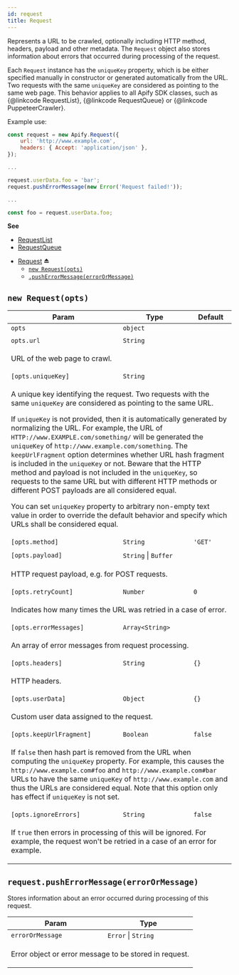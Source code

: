```yaml
---
id: request
title: Request
---
```

<a name="exp_module_Request--Request"></a>

Represents a URL to be crawled, optionally including HTTP method, headers, payload and other metadata.
The `Request` object also stores information about errors that occurred during processing of the request.

Each `Request` instance has the `uniqueKey` property, which is be either specified
manually in constructor or generated automatically from the URL. Two requests with the same `uniqueKey`
are considered as pointing to the same web page. This behavior applies to all Apify SDK classes,
such as {@linkcode RequestList}, {@linkcode RequestQueue} or {@linkcode PuppeteerCrawler}.

Example use:

```javascript
const request = new Apify.Request({
    url: 'http://www.example.com',
    headers: { Accept: 'application/json' },
});

...

request.userData.foo = 'bar';
request.pushErrorMessage(new Error('Request failed!'));

...

const foo = request.userData.foo;
```

**See**

- [RequestList](requestlist)
- [RequestQueue](#requestqueue)

* [Request](#exp_module_Request--Request) ⏏
    * [`new Request(opts)`](#new_module_Request--Request_new)
    * [`.pushErrorMessage(errorOrMessage)`](request--Request+pushErrorMessage)

<a name="new_module_Request--Request_new"></a>

## `new Request(opts)`
<table>
<thead>
<tr>
<th>Param</th><th>Type</th><th>Default</th>
</tr>
</thead>
<tbody>
<tr>
<td><code>opts</code></td><td><code>object</code></td><td></td>
</tr>
<tr>
<td colspan="3"></td></tr><tr>
<td><code>opts.url</code></td><td><code>String</code></td><td></td>
</tr>
<tr>
<td colspan="3"><p>URL of the web page to crawl.</p>
</td></tr><tr>
<td><code>[opts.uniqueKey]</code></td><td><code>String</code></td><td></td>
</tr>
<tr>
<td colspan="3"><p>A unique key identifying the request.
Two requests with the same <code>uniqueKey</code> are considered as pointing to the same URL.</p>
<p>If <code>uniqueKey</code> is not provided, then it is automatically generated by normalizing the URL.
For example, the URL of <code>HTTP://www.EXAMPLE.com/something/</code> will be generated the <code>uniqueKey</code>
of <code>http://www.example.com/something</code>. The <code>keepUrlFragment</code> option
determines whether URL hash fragment is included in the <code>uniqueKey</code> or not. Beware that the HTTP method
and payload is not included in the <code>uniqueKey</code>, so requests to the same URL but with different
HTTP methods or different POST payloads are all considered equal.</p>
<p>You can set <code>uniqueKey</code> property to arbitrary non-empty text value in order
to override the default behavior and specify which URLs shall be considered equal.</p>
</td></tr><tr>
<td><code>[opts.method]</code></td><td><code>String</code></td><td><code>&#x27;GET&#x27;</code></td>
</tr>
<tr>
<td colspan="3"></td></tr><tr>
<td><code>[opts.payload]</code></td><td><code>String</code> | <code>Buffer</code></td><td></td>
</tr>
<tr>
<td colspan="3"><p>HTTP request payload, e.g. for POST requests.</p>
</td></tr><tr>
<td><code>[opts.retryCount]</code></td><td><code>Number</code></td><td><code>0</code></td>
</tr>
<tr>
<td colspan="3"><p>Indicates how many times the URL was retried in a case of error.</p>
</td></tr><tr>
<td><code>[opts.errorMessages]</code></td><td><code>Array&lt;String&gt;</code></td><td></td>
</tr>
<tr>
<td colspan="3"><p>An array of error messages from request processing.</p>
</td></tr><tr>
<td><code>[opts.headers]</code></td><td><code>String</code></td><td><code>{}</code></td>
</tr>
<tr>
<td colspan="3"><p>HTTP headers.</p>
</td></tr><tr>
<td><code>[opts.userData]</code></td><td><code>Object</code></td><td><code>{}</code></td>
</tr>
<tr>
<td colspan="3"><p>Custom user data assigned to the request.</p>
</td></tr><tr>
<td><code>[opts.keepUrlFragment]</code></td><td><code>Boolean</code></td><td><code>false</code></td>
</tr>
<tr>
<td colspan="3"><p>If <code>false</code> then hash part is removed from the URL when computing the <code>uniqueKey</code> property.
  For example, this causes the <code>http://www.example.com#foo</code> and <code>http://www.example.com#bar</code> URLs
  to have the same <code>uniqueKey</code> of <code>http://www.example.com</code> and thus the URLs are considered equal.
  Note that this option only has effect if <code>uniqueKey</code> is not set.</p>
</td></tr><tr>
<td><code>[opts.ignoreErrors]</code></td><td><code>String</code></td><td><code>false</code></td>
</tr>
<tr>
<td colspan="3"><p>If <code>true</code> then errors in processing of this will be ignored.
  For example, the request won&#39;t be retried in a case of an error for example.</p>
</td></tr></tbody>
</table>
<a name="module_Request--Request+pushErrorMessage"></a>

## `request.pushErrorMessage(errorOrMessage)`
Stores information about an error occurred during processing of this request.

<table>
<thead>
<tr>
<th>Param</th><th>Type</th>
</tr>
</thead>
<tbody>
<tr>
<td><code>errorOrMessage</code></td><td><code>Error</code> | <code>String</code></td>
</tr>
<tr>
<td colspan="3"><p>Error object or error message to be stored in request.</p>
</td></tr></tbody>
</table>

